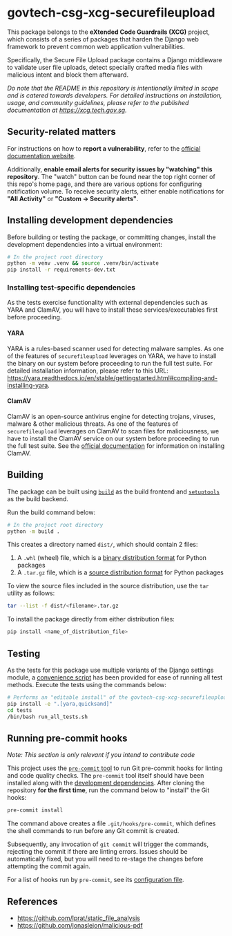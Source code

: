 # govtech-csg-xcg-securefileupload

This package belongs to the **eXtended Code Guardrails (XCG)** project, which consists of a series of packages that harden the Django web framework to prevent common web application vulnerabilities.

Specifically, the Secure File Upload package contains a Django middleware to validate user file uploads, detect specially crafted media files with malicious intent and block them afterward.

*Do note that the README in this repository is intentionally limited in scope and is catered towards developers. For detailed instructions on installation, usage, and community guidelines, please refer to the published documentation at https://xcg.tech.gov.sg.*

## Security-related matters

For instructions on how to **report a vulnerability**, refer to the [official documentation website](https://xcg.tech.gov.sg/community/vulnerabilities).

Additionally, **enable email alerts for security issues by "watching" this repository**. The "watch" button can be found near the top right corner of this repo's home page, and there are various options for configuring notification volume. To receive security alerts, either enable notifications for **"All Activity"** or **"Custom -> Security alerts"**.

## Installing development dependencies

Before building or testing the package, or committing changes, install the development dependencies into a virtual environment:

```sh
# In the project root directory
python -m venv .venv && source .venv/bin/activate
pip install -r requirements-dev.txt
```

### Installing test-specific dependencies

As the tests exercise functionality with external dependencies such as YARA and ClamAV, you will have to install these services/executables first before proceeding.

#### YARA

YARA is a rules-based scanner used for detecting malware samples. As one of the features of `securefileupload` leverages on YARA, we have to install the binary on our system before proceeding to run the full test suite. For detailed installation information, please refer to this URL: https://yara.readthedocs.io/en/stable/gettingstarted.html#compiling-and-installing-yara.


#### ClamAV

ClamAV is an open-source antivirus engine for detecting trojans, viruses, malware & other malicious threats. As one of the features of `securefileupload` leverages on ClamAV to scan files for maliciousness, we have to install the ClamAV service on our system before proceeding to run the full test suite. See the [official documentation](https://docs.clamav.net/manual/Installing.html) for information on installing ClamAV.

## Building

The package can be built using [`build`](https://pypa-build.readthedocs.io/en/latest/) as the build frontend and [`setuptools`](https://setuptools.pypa.io/en/latest/) as the build backend.

Run the build command below:

```sh
# In the project root directory
python -m build .
```

This creates a directory named `dist/`, which should contain 2 files:

1. A `.whl` (wheel) file, which is a [binary distribution format](https://packaging.python.org/en/latest/specifications/binary-distribution-format/) for Python packages
2. A `.tar.gz` file, which is a [source distribution format](https://packaging.python.org/en/latest/specifications/source-distribution-format/) for Python packages

To view the source files included in the source distribution, use the `tar` utility as follows:

```sh
tar --list -f dist/<filename>.tar.gz
```

To install the package directly from either distribution files:

```sh
pip install <name_of_distribution_file>
```

## Testing

As the tests for this package use multiple variants of the Django settings module, a [convenience script](./tests/run_all_tests.sh) has been provided for ease of running all test methods. Execute the tests using the commands below:

```sh
# Performs an "editable install" of the govtech-csg-xcg-securefileupload package with the yara and quicksand optional dependencies
pip install -e ".[yara,quicksand]"
cd tests
/bin/bash run_all_tests.sh
```

## Running pre-commit hooks

*Note: This section is only relevant if you intend to contribute code*

This project uses the [`pre-commit` tool](https://pre-commit.com) to run Git pre-commit hooks for linting and code quality checks. The `pre-commit` tool itself should have been installed along with the [development dependencies](#installing-development-dependencies). After cloning the repository **for the first time**, run the command below to "install" the Git hooks:

```sh
pre-commit install
```

The command above creates a file `.git/hooks/pre-commit`, which defines the shell commands to run before any Git commit is created.

Subsequently, any invocation of `git commit` will trigger the commands, rejecting the commit if there are linting errors. Issues should be automatically fixed, but you will need to re-stage the changes before attempting the commit again.

For a list of hooks run by `pre-commit`, see its [configuration file](.pre-commit-config.yaml).

## References

* https://github.com/lprat/static_file_analysis
* https://github.com/jonaslejon/malicious-pdf
